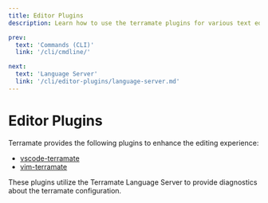```yaml
---
title: Editor Plugins
description: Learn how to use the terramate plugins for various text editors.

prev:
  text: 'Commands (CLI)'
  link: '/cli/cmdline/'

next:
  text: 'Language Server'
  link: '/cli/editor-plugins/language-server.md'
---
```


# Editor Plugins

Terramate provides the following plugins to enhance the editing experience:

* [vscode-terramate](https://github.com/terramate-io/vscode-terramate)
* [vim-terramate](https://github.com/terramate-io/vim-terramate)

These plugins utilize the Terramate Language Server to provide diagnostics about
the terramate configuration.
